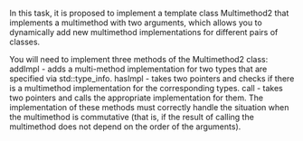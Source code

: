 In this task, it is proposed to implement a template class Multimethod2 that implements a multimethod with two arguments, which allows you to dynamically add new multimethod implementations for different pairs of classes.

You will need to implement three methods of the Multimethod2 class:
addImpl - adds a multi-method implementation for two types that are specified via std::type_info.
hasImpl - takes two pointers and checks if there is a multimethod implementation for the corresponding types.
call - takes two pointers and calls the appropriate implementation for them.
The implementation of these methods must correctly handle the situation when the multimethod is commutative (that is, if the result of calling the multimethod does not depend on the order of the arguments).
